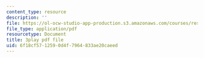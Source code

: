 ```yaml
---
content_type: resource
description: ''
file: https://ol-ocw-studio-app-production.s3.amazonaws.com/courses/res-6-012-introduction-to-probability-spring-2018/6f18cf5712590d4f7964833ae20caeed_RVc5hXzVFc4.pdf
file_type: application/pdf
resourcetype: Document
title: 3play pdf file
uid: 6f18cf57-1259-0d4f-7964-833ae20caeed
---
```

